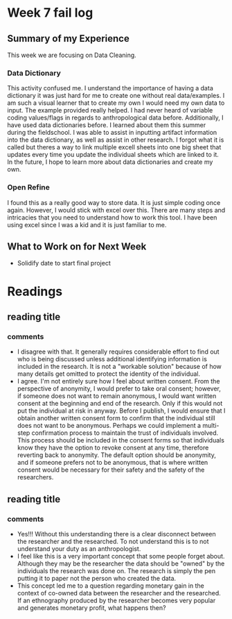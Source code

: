 # Week 7 fail log
## Summary of my Experience
This week we are focusing on Data Cleaning. 

### Data Dictionary
This activity confused me. I understand the importance of having a data dictionary it was just hard for me to create one without real data/examples. I am such a visual learner that to create my own I would need my own data to input. The example provided really helped. I had never heard of variable coding values/flags in regards to anthropological data before. Additionally, I have used data dictionaries before. I learned about them this summer during the fieldschool. I was able to assist in inputting artifact information into the data dictionary, as well as assist in other research. I forgot what it is called but theres a way to link multiple excell sheets into one big sheet that updates every time you update the individual sheets which are linked to it. In the future, I hope to learn more about data dictionaries and create my own. 
### Open Refine
I found this as a really good way to store data. It is just simple coding once again. However, I would stick with excel over this. There are many steps and intricacies that you need to understand how to work this tool. I have been using excel since I was a kid and it is just familiar to me.
## What to Work on for Next Week
- Solidify date to start final project

# Readings

## reading title
### comments
- I disagree with that. It generally requires considerable effort to find out who is being discussed unless additional identifying information is included in the research. It is not a "workable solution" because of how many details get omitted to protect the identity of the individual.
- I agree. I'm not entirely sure how I feel about written consent. From the perspective of anonymity, I would prefer to take oral consent; however, if someone does not want to remain anonymous, I would want written consent at the beginning and end of the research. Only if this would not put the individual at risk in anyway. 
Before I publish, I would ensure that I obtain another written consent form to confirm that the individual still does not want to be anonymous. Perhaps we could implement a multi-step confirmation process to maintain the trust of individuals involved. This process should be included in the consent forms so that individuals know they have the option to revoke consent at any time, therefore reverting back to anonymity. The default option should be anonymity, and if someone prefers not to be anonymous, that is where written consent would be necessary for their safety and the safety of the researchers.
##  reading title
### comments
- Yes!!! Without this understanding there is a clear disconnect between the researcher and the researched. To not understand this is to not understand your duty as an anthropologist. 
- I feel like this is a very important concept that some people forget about. Although they may be the researcher the data should be "owned" by the individuals the research was done on. The research is simply the pen putting it to paper not the person who created the data.
- This concept led me to a question regarding monetary gain in the context of co-owned data between the researcher and the researched. If an ethnography produced by the researcher becomes very popular and generates monetary profit, what happens then?


